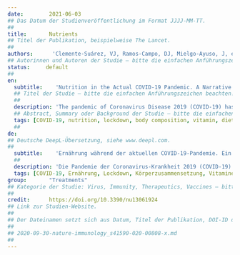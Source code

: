 ```yaml
---
date:        2021-06-03
## Das Datum der Studienveröffentlichung im Format JJJJ-MM-TT.
##
title:       Nutrients
## Titel der Publikation, beispielweise The Lancet.
##
authors:      'Clemente-Suárez, VJ, Ramos-Campo, DJ, Mielgo-Ayuso, J, et al.'
## Autorinnen und Autoren der Studie – bitte die einfachen Anführungszeichen beachten!
status:     default
##
en:
  subtitle:    'Nutrition in the Actual COVID-19 Pandemic. A Narrative Review'
  ## Titel der Studie – bitte die einfachen Anführungszeichen beachten!
  ##
  description: 'The pandemic of Coronavirus Disease 2019 (COVID-19) has shocked world health authorities generating a global health crisis. The present study discusses the main finding in nutrition sciences associated with COVID-19 in the literature. We conducted a consensus critical review using primary sources, scientific articles, and secondary bibliographic indexes, databases, and web pages. The method was a narrative literature review of the available literature regarding nutrition interventions and nutrition-related factors during the COVID-19 pandemic. The main search engines used in the present research were PubMed, SciELO, and Google Scholar. We found how the COVID-19 lockdown promoted unhealthy dietary changes and increases in body weight of the population, showing obesity and low physical activity levels as increased risk factors of COVID-19 affection and physiopathology. In addition, hospitalized COVID-19 patients presented malnutrition and deficiencies in vitamin C, D, B12 selenium, iron, omega-3, and medium and long-chain fatty acids highlighting the potential health effect of vitamin C and D interventions. Further investigations are needed to show the complete role and implications of nutrition both in the prevention and in the treatment of patients with COVID-19.'
  ## Abstract, Summary oder Background der Studie – bitte die einfachen Anführungszeichen beachten!
  tags: [COVID-19, nutrition, lockdown, body composition, vitamin, dietary pattern, immunology, physical activity, gut]
  ##
de: 
## Deutsche DeepL-Übersetzung, siehe www.deepl.com.
##
  subtitle:    'Ernährung während der aktuellen COVID-19-Pandemie. Ein narrativer Rückblick'
  ##
  description: 'Die Pandemie der Coronavirus-Krankheit 2019 (COVID-19) hat die Gesundheitsbehörden der Welt schockiert und eine globale Gesundheitskrise ausgelöst. In der vorliegenden Studie werden die wichtigsten ernährungswissenschaftlichen Erkenntnisse im Zusammenhang mit COVID-19 in der Literatur diskutiert. Wir führten eine kritische Konsensprüfung durch, bei der wir Primärquellen, wissenschaftliche Artikel und sekundäre bibliografische Verzeichnisse, Datenbanken und Webseiten verwendeten. Bei der Methode handelte es sich um eine narrative Literaturübersicht über die verfügbare Literatur zu Ernährungsinterventionen und ernährungsbezogenen Faktoren während der COVID-19-Pandemie. Die wichtigsten Suchmaschinen, die für die vorliegende Untersuchung verwendet wurden, waren PubMed, SciELO und Google Scholar. Wir fanden heraus, dass der COVID-19-Lockdown ungesunde Ernährungsumstellungen und eine Zunahme des Körpergewichts in der Bevölkerung förderte, wobei sich Übergewicht und geringe körperliche Aktivität als erhöhte Risikofaktoren für COVID-19-Erkrankungen und Physiopathologie erwiesen. Darüber hinaus wiesen hospitalisierte COVID-19-Patienten eine Unterernährung und einen Mangel an Vitamin C, D, B12, Selen, Eisen, Omega-3-Fettsäuren sowie mittel- und langkettigen Fettsäuren auf, was die potenzielle gesundheitliche Wirkung von Vitamin C- und D-Maßnahmen unterstreicht. Weitere Untersuchungen sind erforderlich, um die vollständige Rolle und Bedeutung der Ernährung sowohl bei der Prävention als auch bei der Behandlung von Patienten mit COVID-19 aufzuzeigen.'
  tags: [COVID-19, Ernährung, Lockdown, Körperzusammensetzung, Vitamine, Ernährungsmuster, Immunologie, körperliche Aktivität, Darm]
group:       "Treatments"
## Kategorie der Studie: Virus, Immunity, Therapeutics, Vaccines – bitte die Anführungszeichen beachten!
##
credit:      https://doi.org/10.3390/nu13061924
## Link zur Studien-Website.
##
## Der Dateinamen setzt sich aus Datum, Titel der Publikation, DOI-ID der Studie (nach dem letzten Slash) und der Dateiendung zusammen. Bitte den Unterstrich vor der DOI-ID beachten!
##
## 2020-09-30-nature-immunology_s41590-020-00808-x.md
##
---
```

<object data="{{ page.link }}" style='height:calc(100vh - 400px); width: 100%' type='application/pdf'></object>

